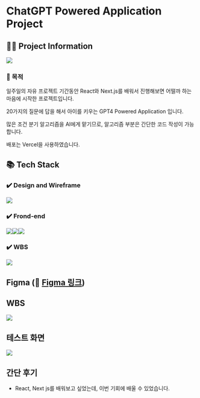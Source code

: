 # ChatGPT Powered Application Project

## 💁‍♂️ Project Information

<a href="https://skrrr.vercel.app"><img src="https://vigorous-summer-9f1.notion.site/image/https%3A%2F%2Fprod-files-secure.s3.us-west-2.amazonaws.com%2Fe356c91b-b91d-4db6-a60d-8969d0bcddb6%2Ff24133c3-2f45-41a1-ab0d-b30cb40d840c%2FLanding_Image.png?table=block&id=0c9112d9-5e0b-4c50-a5ef-75054de2c14e&spaceId=e356c91b-b91d-4db6-a60d-8969d0bcddb6"></a>

### 🎯 목적

일주일의 자유 프로젝트 기간동안 React와 Next.js를 배워서 진행해보면 어떨까 하는 마음에 시작한 프로젝트입니다.

20가지의 질문에 답을 해서 아이를 키우는 GPT4 Powered Application 입니다.

많은 조건 분기 알고리즘을 AI에게 맡기므로, 알고리즘 부분은 간단한 코드 작성이 가능합니다.

배포는 Vercel을 사용하였습니다.

## 📚 Tech Stack

### ✔️ Design and Wireframe
<img src="https://img.shields.io/badge/Figma-F24E1E?style=for-the-badge&logo=Figma&logoColor=white"/>

### ✔️ Frond-end
<img src="https://img.shields.io/badge/React-61DAFB?style=for-the-badge&logo=React&logoColor=black"/><img src="https://img.shields.io/badge/css3-1572B6?style=for-the-badge&logo=css3&logoColor=white"/><img src="https://img.shields.io/badge/Next.js-000000?style=for-the-badge&logo=Next.js&logoColor=white"/>

### ✔️ WBS
<img src="https://img.shields.io/badge/asana-F06A6A?style=for-the-badge&logo=asana&logoColor=white"/>

## Figma (🔗 <a href="https://www.figma.com/design/8tgG2wQn0ryBXgiOaLkkmZ/%EC%8A%A4%EA%BB%84-%ED%82%A4%EC%9A%B0%EA%B8%B0?node-id=0-1&t=fwySp9zKTbs9u5Zs-1">Figma 링크</a>)

## WBS
<img src="https://vigorous-summer-9f1.notion.site/image/https%3A%2F%2Fprod-files-secure.s3.us-west-2.amazonaws.com%2Fe356c91b-b91d-4db6-a60d-8969d0bcddb6%2F13a067ad-5f45-469e-ac01-7b7069202ae0%2F%25E1%2584%2589%25E1%2585%25B3%25E1%2584%258F%25E1%2585%25B3%25E1%2584%2585%25E1%2585%25B5%25E1%2586%25AB%25E1%2584%2589%25E1%2585%25A3%25E1%2586%25BA_2024-08-10_%25E1%2584%258B%25E1%2585%25A9%25E1%2584%2592%25E1%2585%25AE_4.16.22.png?table=block&id=2cd829c8-227e-44d0-b478-aff78e038223&spaceId=e356c91b-b91d-4db6-a60d-8969d0bcddb6">

## 테스트 화면
<img src="https://file.notion.so/f/f/e356c91b-b91d-4db6-a60d-8969d0bcddb6/ee466da2-ffb8-4af5-922c-fe1d85f43d6e/ezgif-6-4765046285.gif?table=block&id=6a6fbfd1-b905-472b-99d8-5aeca9ab29f8&spaceId=e356c91b-b91d-4db6-a60d-8969d0bcddb6&expirationTimestamp=1722880800000&signature=cTPlDmhb7cPqpcICtYj0-Hycv2dfU8XsLkJPGvZpq5I">

## 간단 후기
- React, Next js를 배워보고 싶었는데, 이번 기회에 배울 수 있었습니다.

